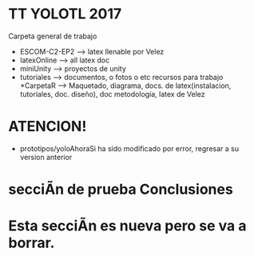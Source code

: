﻿# TT YOLOTL 2017
Carpeta general de trabajo
* ESCOM-C2-EP2 --> latex llenable por Velez
* latexOnline --> all latex doc
* miniUnity --> proyectos de unity
* tutoriales --> documentos, o fotos o etc recursos para trabajo
*CarpetaR --> Maquetado, diagrama, docs. de latex(instalacion, tutoriales, doc. diseño), doc metodología, latex de Velez

# ATENCION!
* prototipos/yoloAhoraSi ha sido modificado por error, regresar a su version anterior


# secciÃn de prueba Conclusiones

Esta secciÃn es nueva pero se va a borrar.
=======

